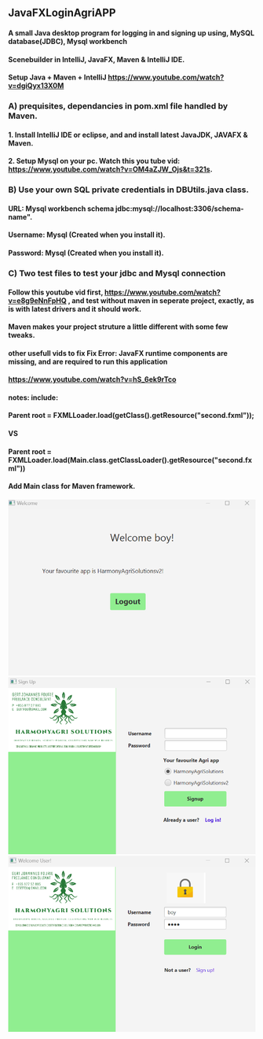 ## JavaFXLoginAgriAPP
#### A small Java desktop program for logging in and signing up using, MySQL database(JDBC), Mysql workbench
#### Scenebuilder in IntelliJ, JavaFX, Maven &amp; IntelliJ IDE. 
#### Setup Java + Maven + IntelliJ https://www.youtube.com/watch?v=dgiQyx13X0M
### A) prequisites, dependancies in pom.xml file handled by Maven.
#### 1. Install IntelliJ IDE or eclipse, and and install latest JavaJDK, JAVAFX & Maven.
#### 2. Setup Mysql on your pc. Watch this you tube vid: https://www.youtube.com/watch?v=OM4aZJW_Ojs&t=321s.

### B) Use your own SQL private credentials in DBUtils.java class. 
#### URL: Mysql workbench schema jdbc:mysql://localhost:3306/schema-name". 
#### Username: Mysql (Created when you install it).
#### Password: Mysql (Created when you install it).

### C) Two test files to test your jdbc and Mysql connection
#### Follow this youtube vid first, https://www.youtube.com/watch?v=e8g9eNnFpHQ ,  and test without maven in seperate project, exactly, as is with latest drivers and it should work. 
#### Maven makes your project struture a little different with some few tweaks. 

#### other usefull vids to fix Fix Error: JavaFX runtime components are missing, and are required to run this application
#### https://www.youtube.com/watch?v=hS_6ek9rTco
#### notes: include: 
#### Parent root = FXMLLoader.load(getClass().getResource("second.fxml"));
#### VS
#### Parent root = FXMLLoader.load(Main.class.getClassLoader().getResource("second.fxml"))
#### Add Main class for Maven framework. 

![screenshot](welcome.png)
![screenshot](signup.png)
![screenshot](login.png)
